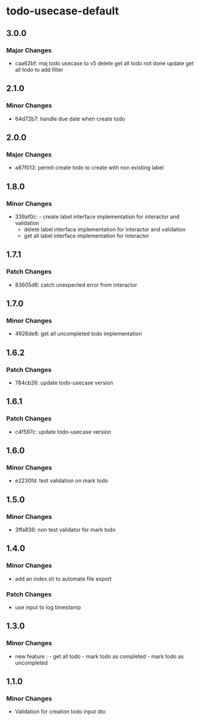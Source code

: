 # todo-usecase-default

## 3.0.0

### Major Changes

- caa62bf: maj todo usecase to v5
  delete get all todo not done
  update get all todo to add filter

## 2.1.0

### Minor Changes

- 64d72b7: handle due date when create todo

## 2.0.0

### Major Changes

- a87f013: permit create todo to create with non existing label

## 1.8.0

### Minor Changes

- 339af0c: - create label interface implementation for interactor and validation
  - delete label interface implementation for interactor and validation
  - get all label interface implementation for interactor

## 1.7.1

### Patch Changes

- 83605d6: catch unexpected error from interactor

## 1.7.0

### Minor Changes

- 4926de8: get all uncompleted todo implementation

## 1.6.2

### Patch Changes

- 784cb26: update todo-usecase version

## 1.6.1

### Patch Changes

- c4f597c: update todo-usecase version

## 1.6.0

### Minor Changes

- e2230fd: test validation on mark todo

## 1.5.0

### Minor Changes

- 3ffa836: non test validator for mark todo

## 1.4.0

### Minor Changes

- add an index.sh to automate file export

### Patch Changes

- use input to log timestamp

## 1.3.0

### Minor Changes

- new feature : - get all todo - mark todo as completed - mark todo as uncompleted

## 1.1.0

### Minor Changes

- Validation for creation todo input dto

